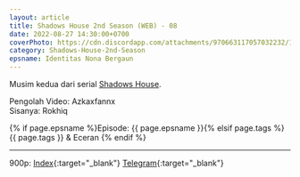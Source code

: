 ```yaml
---
layout: article
title: Shadows House 2nd Season (WEB) - 08
date: 2022-08-27 14:30:00+0700
coverPhoto: https://cdn.discordapp.com/attachments/970663117057032232/1012987687814303794/mpv-shot0130.jpg
category: Shadows-House-2nd-Season
epsname: Identitas Nona Bergaun
---
```


Musim kedua dari serial [Shadows House](https://a-1fansub.github.io/Shadows-House-Paketan).

Pengolah Video: Azkaxfannx
<br>
Sisanya: Rokhiq

{% if page.epsname %}Episode: {{ page.epsname }}{% elsif page.tags %}{{ page.tags }} & Eceran {% endif %}

---
900p: [Index](https://proyek.a-1ddl.workers.dev/0:/Musim%20Panas%202022/%5BWEB%5D/%5BA-1%5D%20Shadows%20House%202nd%20Season%20%5BWEB%5D%5Bx264%20900p%5D%5BAAC%5D/%5BA-1%5D%20Shadows%20House%202nd%20Season%20-%2008%20%5BWEB%5D%5Bx264%20900p%5D%5BAAC%5D%5B131F3EC1%5D.mkv){:target="_blank"} [Telegram](https://t.me/a1fansubweeklies/110){:target="_blank"}
